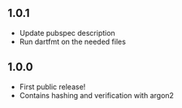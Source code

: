 ## 1.0.1
- Update pubspec description
- Run dartfmt on the needed files

## 1.0.0

- First public release!
- Contains hashing and verification with argon2
